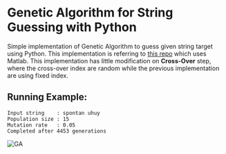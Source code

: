 # Genetic Algorithm for String Guessing with Python
Simple implementation of Genetic Algorithm to guess given string target using Python.
This implementation is referring to [this repo](https://github.com/kelasterbuka/matlab_advanced_GA) which uses Matlab.
This implementation has little modification on **Cross-Over** step, where the cross-over index are random while the previous implementation are using fixed index.

## Running Example:
```
Input string    : spontan uhuy
Population size : 15
Mutation rate   : 0.05
Completed after 4453 generations
```


![GA](https://user-images.githubusercontent.com/70200533/152924922-a2f0b70c-7284-4f95-acb6-7fd887ad6ff0.gif)
